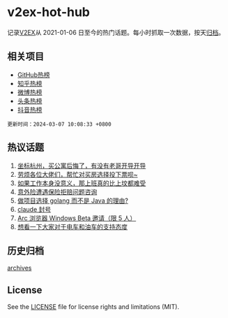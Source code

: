 # v2ex-hot-hub

 记录[V2EX](https://www.v2ex.com/)从 2021-01-06 日至今的热门话题。每小时抓取一次数据，按天[归档](archives)。
 
 ## 相关项目

- [GitHub热榜](https://github.com/lonnyzhang423/github-hot-hub)
- [知乎热榜](https://github.com/lonnyzhang423/zhihu-hot-hub)
- [微博热榜](https://github.com/lonnyzhang423/weibo-hot-hub)
- [头条热榜](https://github.com/lonnyzhang423/toutiao-hot-hub)
- [抖音热榜](https://github.com/lonnyzhang423/douyin-hot-hub)


 `更新时间：2024-03-07 10:08:33 +0800`

## 热议话题

1. [坐标杭州，买公寓后悔了，有没有老哥开导开导](https://www.v2ex.com/t/1021002)
1. [劳烦各位大佬们，帮忙对买房选择投下票呗~](https://www.v2ex.com/t/1020992)
1. [如果工作本身没意义，那上班真的比上坟都难受](https://www.v2ex.com/t/1021004)
1. [意外险遭遇保险拒赔问题咨询](https://www.v2ex.com/t/1021082)
1. [做项目选择 golang 而不是 Java 的理由?](https://www.v2ex.com/t/1021175)
1. [claude 封号](https://www.v2ex.com/t/1020996)
1. [Arc 浏览器 Windows Beta 邀请（限 5 人）](https://www.v2ex.com/t/1021024)
1. [想看一下大家对于电车和油车的支持态度](https://www.v2ex.com/t/1021296)

## 历史归档

[archives](archives)

## License

See the [LICENSE](LICENSE) file for license rights and limitations (MIT).
